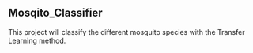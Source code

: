 ## Mosqito_Classifier

This project will classify the different mosquito species with the Transfer Learning method.
